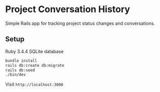 # Project Conversation History

Simple Rails app for tracking project status changes and conversations.

## Setup

Ruby 3.4.4
SQLite database

```bash
bundle install
rails db:create db:migrate
rails db:seed
./bin/dev
```

Visit `http://localhost:3000`
